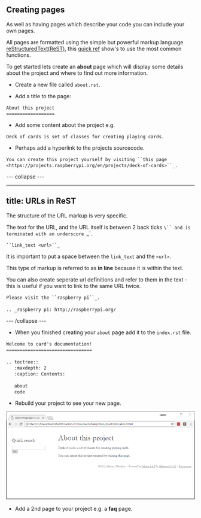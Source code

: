 ## Creating pages

As well as having pages which describe your code you can include your own pages.

All pages are formatted using the simple but powerful markup language [reStructuredText(ReST)](http://docutils.sourceforge.net/rst.html), this [quick ref](http://www.sphinx-doc.org/en/stable/rest.html) show's to use the most common functions.

To get started lets create an **about** page which will display some details about the project and where to find out more information.

+ Create a new file called `about.rst`.

+ Add a title to the page:

```
About this project
==================
```

+ Add some content about the project e.g.

```
Deck of cards is set of classes for creating playing cards.
```

+ Perhaps add a hyperlink to the projects sourcecode.

```
You can create this project yourself by visiting ``this page <https://projects.raspberrypi.org/en/projects/deck-of-cards>``_.
```

--- collapse ---

---
title: URLs in ReST
---

The structure of the URL markup is very specific.

The text for the URL, and the URL itself is between 2 back ticks `\`` and is terminated with an underscore `_`.

```
``link_text <url>``_
```

It is important to put a space between the `link_text` and the `<url>`.

This type of markup is referred to as **in line** because it is within the text.

You can also create seperate url definitions and refer to them in the text - this is useful if you want to link to the same URL twice.

```
Please visit the ``raspberry pi``_.

.. _raspberry pi: http://raspberrypi.org/
```

--- /collapse ---

+ When you finished creating your `about` page add it to the `index.rst` file.

```
Welcome to card's documentation!
================================

.. toctree::
   :maxdepth: 2
   :caption: Contents:

   about
   code
```

+ Rebuild your project to see your new page.

![project about page](images/project_about_page.PNG)

+ Add a 2nd page to your project e.g. a **faq** page.